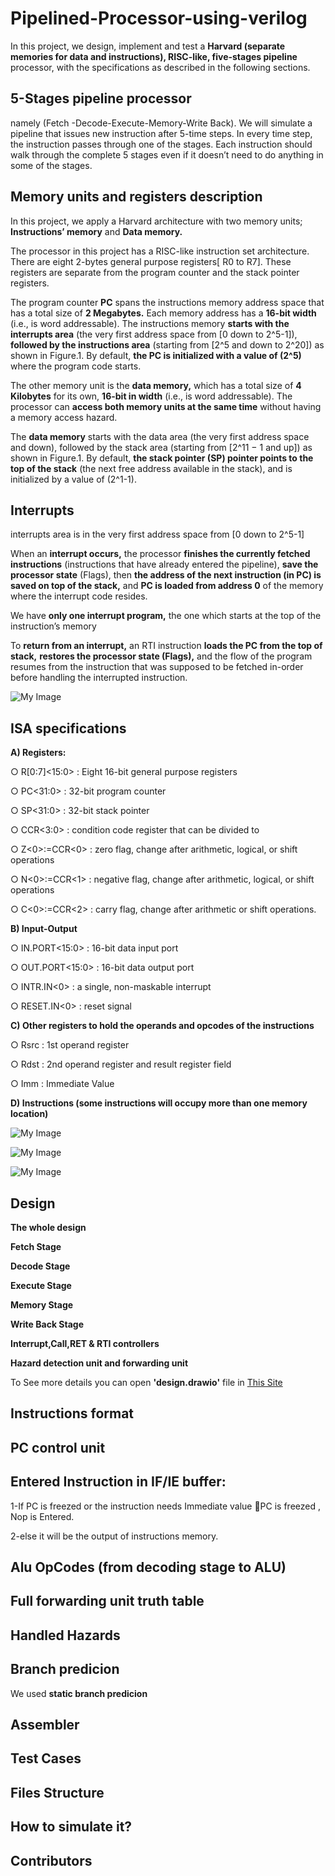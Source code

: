 # Pipelined-Processor-using-verilog

In this project, we design, implement and test a **Harvard (separate memories for data and instructions), RISC-like, five-stages pipeline** processor, with the specifications as described in the following sections.

## 5-Stages pipeline processor

namely (Fetch -Decode-Execute-Memory-Write Back). We will simulate a pipeline that issues new instruction after 5-time steps. In every time step, the instruction passes through one of the stages. Each instruction should walk through the complete 5 stages even if it doesn’t need to do anything in some of the stages.

## Memory units and registers description

In this project, we apply a Harvard architecture with two memory units; **Instructions’ memory** and **Data memory.**

The processor in this project has a RISC-like instruction set architecture. There are eight 2-bytes general purpose registers[ R0 to R7]. These registers are separate from the program counter and the stack pointer registers.

The program counter **PC** spans the instructions memory address space that has a total size of **2 Megabytes.** Each memory address has a **16-bit width** (i.e., is word addressable). The instructions memory **starts with the interrupts area** (the very first address space from [0 down to 2^5-1]), **followed by the instructions area** (starting from [2^5 and down to 2^20]) as shown in Figure.1. By default, **the PC is initialized with a value of (2^5)** where the program code starts.

The other memory unit is the **data memory,** which has a total size of **4 Kilobytes** for its own, **16-bit in width** (i.e., is word addressable). The processor can **access both memory units at the same time** without having a memory access hazard.

The **data memory** starts with the data area (the very first address space and down), followed by the stack area (starting from [2^11 − 1 and up]) as shown in Figure.1. By default, **the stack pointer (SP) pointer points to the top of the stack** (the next free address available in the stack), and is initialized by a value of (2^1-1).

## Interrupts

interrupts area is in the very first address space from [0 down to 2^5-1]

When an **interrupt occurs,** the processor **finishes the currently fetched instructions** (instructions that have already entered the pipeline), **save the processor state** (Flags), then **the address of the next instruction (in PC) is saved on top of the stack,** and **PC is loaded from address 0** of the memory where the interrupt code resides.

We have **only one interrupt program,** the one which starts at the top of the instruction’s memory

To **return from an interrupt,** an RTI instruction **loads the PC from the top of stack,** **restores the processor state (Flags),** and the flow of the program resumes from the instruction that was supposed to be fetched in-order before handling the interrupted instruction.

![My Image](Figures/figure1.png)

## ISA specifications

**A) Registers:**

○ R[0:7]<15:0> : Eight 16-bit general purpose registers

○ PC<31:0> : 32-bit program counter

○ SP<31:0> : 32-bit stack pointer

○ CCR<3:0> : condition code register that can be divided to

○ Z<0>:=CCR<0> : zero flag, change after arithmetic, logical, or shift operations

○ N<0>:=CCR<1> : negative flag, change after arithmetic, logical, or shift operations

○ C<0>:=CCR<2> : carry flag, change after arithmetic or shift operations.

**B) Input-Output**

○ IN.PORT<15:0> : 16-bit data input port

○ OUT.PORT<15:0> : 16-bit data output port

○ INTR.IN<0> : a single, non-maskable interrupt

○ RESET.IN<0> : reset signal

**C) Other registers to hold the operands and opcodes of the instructions**

○ Rsrc : 1st operand register

○ Rdst : 2nd operand register and result register field

○ Imm : Immediate Value

**D) Instructions (some instructions will occupy more than one memory location)**

![My Image](Figures/One_Operand.png)

![My Image](Figures/two_Operands.png)

![My Image](Figures/Memory,Branch&Signals.png)

## Design

**The whole design**

**Fetch Stage**

**Decode Stage**

**Execute Stage**

**Memory Stage**

**Write Back Stage**

**Interrupt,Call,RET & RTI controllers**

**Hazard detection unit and forwarding unit**

To See more details you can open **'design.drawio'** file in [This Site](https://app.diagrams.net/)

## Instructions format

## PC control unit

## Entered Instruction in IF/IE buffer:

1-If PC is freezed or the instruction needs Immediate value PC is freezed , Nop is Entered.

2-else it will be the output of instructions memory.

## Alu OpCodes (from decoding stage to ALU)

## Full forwarding unit truth table

## Handled Hazards

## Branch predicion

We used **static branch predicion**

## Assembler

## Test Cases

## Files Structure

##  How to simulate it?

## Contributors
